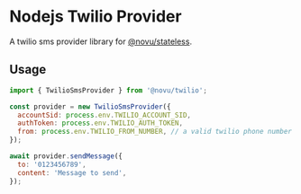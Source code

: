 # Nodejs Twilio Provider

A twilio sms provider library for [@novu/stateless](https://github.com/khulnasoft/teleflow).

## Usage

```javascript
import { TwilioSmsProvider } from '@novu/twilio';

const provider = new TwilioSmsProvider({
  accountSid: process.env.TWILIO_ACCOUNT_SID,
  authToken: process.env.TWILIO_AUTH_TOKEN,
  from: process.env.TWILIO_FROM_NUMBER, // a valid twilio phone number
});

await provider.sendMessage({
  to: '0123456789',
  content: 'Message to send',
});
```
